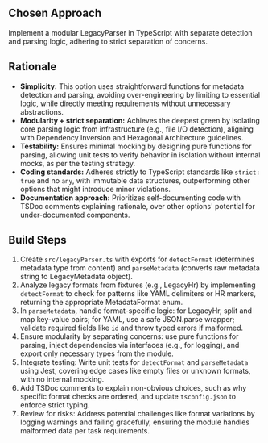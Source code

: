 ## Chosen Approach
Implement a modular LegacyParser in TypeScript with separate detection and parsing logic, adhering to strict separation of concerns.

## Rationale
- **Simplicity:** This option uses straightforward functions for metadata detection and parsing, avoiding over-engineering by limiting to essential logic, while directly meeting requirements without unnecessary abstractions.
- **Modularity + strict separation:** Achieves the deepest green by isolating core parsing logic from infrastructure (e.g., file I/O detection), aligning with Dependency Inversion and Hexagonal Architecture guidelines.
- **Testability:** Ensures minimal mocking by designing pure functions for parsing, allowing unit tests to verify behavior in isolation without internal mocks, as per the testing strategy.
- **Coding standards:** Adheres strictly to TypeScript standards like `strict: true` and no `any`, with immutable data structures, outperforming other options that might introduce minor violations.
- **Documentation approach:** Prioritizes self-documenting code with TSDoc comments explaining rationale, over other options' potential for under-documented components.

## Build Steps
1. Create `src/legacyParser.ts` with exports for `detectFormat` (determines metadata type from content) and `parseMetadata` (converts raw metadata string to LegacyMetadata object).
2. Analyze legacy formats from fixtures (e.g., LegacyHr) by implementing `detectFormat` to check for patterns like YAML delimiters or HR markers, returning the appropriate MetadataFormat enum.
3. In `parseMetadata`, handle format-specific logic: for LegacyHr, split and map key-value pairs; for YAML, use a safe JSON.parse wrapper; validate required fields like `id` and throw typed errors if malformed.
4. Ensure modularity by separating concerns: use pure functions for parsing, inject dependencies via interfaces (e.g., for logging), and export only necessary types from the module.
5. Integrate testing: Write unit tests for `detectFormat` and `parseMetadata` using Jest, covering edge cases like empty files or unknown formats, with no internal mocking.
6. Add TSDoc comments to explain non-obvious choices, such as why specific format checks are ordered, and update `tsconfig.json` to enforce strict typing.
7. Review for risks: Address potential challenges like format variations by logging warnings and failing gracefully, ensuring the module handles malformed data per task requirements.

